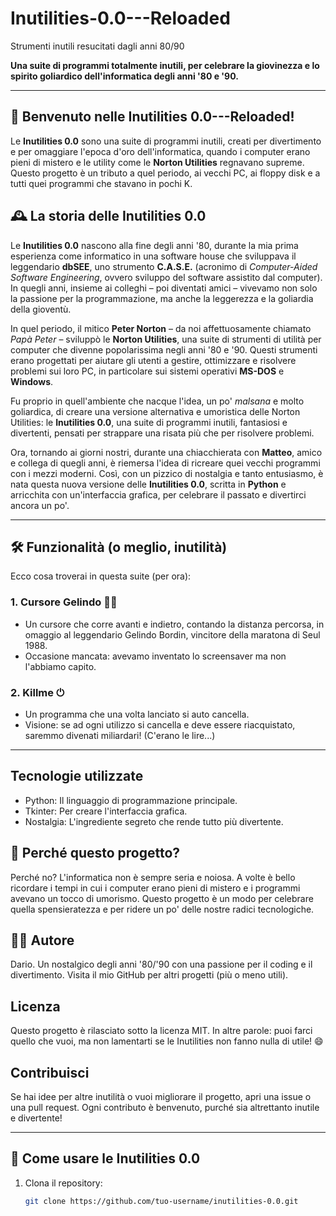 # Inutilities-0.0---Reloaded
Strumenti inutili resucitati dagli anni 80/90

**Una suite di programmi totalmente inutili, per celebrare la giovinezza e lo spirito goliardico dell'informatica degli anni '80 e '90.**

---

## 🎉 Benvenuto nelle Inutilities 0.0---Reloaded!

Le **Inutilities 0.0** sono una suite di programmi inutili, creati per divertimento e per omaggiare l'epoca d'oro dell'informatica, quando i computer erano pieni di mistero e le utility come le **Norton Utilities** regnavano supreme.  
Questo progetto è un tributo a quel periodo, ai vecchi PC, ai floppy disk e a tutti quei programmi che stavano in pochi K.

## 🕰️ La storia delle Inutilities 0.0

Le **Inutilities 0.0** nascono alla fine degli anni '80, durante la mia prima esperienza come informatico in una software house che sviluppava il leggendario **dbSEE**, uno strumento **C.A.S.E.** (acronimo di *Computer-Aided Software Engineering*, ovvero sviluppo del software assistito dal computer). In quegli anni, insieme ai colleghi – poi diventati amici – vivevamo non solo la passione per la programmazione, ma anche la leggerezza e la goliardia della gioventù.

In quel periodo, il mitico **Peter Norton** – da noi affettuosamente chiamato *Papà Peter* – sviluppò le **Norton Utilities**, una suite di strumenti di utilità per computer che divenne popolarissima negli anni '80 e '90. Questi strumenti erano progettati per aiutare gli utenti a gestire, ottimizzare e risolvere problemi sui loro PC, in particolare sui sistemi operativi **MS-DOS** e **Windows**.

Fu proprio in quell'ambiente che nacque l'idea, un po' *malsana* e molto goliardica, di creare una versione alternativa e umoristica delle Norton Utilities: le **Inutilities 0.0**, una suite di programmi inutili, fantasiosi e divertenti, pensati per strappare una risata più che per risolvere problemi.

Ora, tornando ai giorni nostri, durante una chiacchierata con **Matteo**, amico e collega di quegli anni, è riemersa l'idea di ricreare quei vecchi programmi con i mezzi moderni. Così, con un pizzico di nostalgia e tanto entusiasmo, è nata questa nuova versione delle **Inutilities 0.0**, scritta in **Python** e arricchita con un'interfaccia grafica, per celebrare il passato e divertirci ancora un po'.

---

## 🛠️ Funzionalità (o meglio, inutilità)

Ecco cosa troverai in questa suite (per ora):

### 1. **Cursore Gelindo** 🏃‍♂
  - Un cursore che corre avanti e indietro, contando la distanza percorsa, in omaggio al leggendario Gelindo Bordin, vincitore della maratona di Seul 1988.
  - Occasione mancata: avevamo inventato lo screensaver ma non l'abbiamo capito.

### 2. **Killme** ⏻
   - Un programma che una volta lanciato si auto cancella.
   - Visione: se ad ogni utilizzo si cancella e deve essere riacquistato, saremmo divenati miliardari! (C'erano le lire...)

---

## Tecnologie utilizzate

  - Python: Il linguaggio di programmazione principale.
  - Tkinter: Per creare l'interfaccia grafica.
  - Nostalgia: L'ingrediente segreto che rende tutto più divertente.

## 🤔 Perché questo progetto?

Perché no? L'informatica non è sempre seria e noiosa. A volte è bello ricordare i tempi in cui i computer erano pieni di mistero e i programmi avevano un tocco di umorismo.
Questo progetto è un modo per celebrare quella spensieratezza e per ridere un po' delle nostre radici tecnologiche.

## 👨‍💻 Autore

Dario.
Un nostalgico degli anni '80/'90 con una passione per il coding e il divertimento.
Visita il mio GitHub per altri progetti (più o meno utili).

## Licenza

Questo progetto è rilasciato sotto la licenza MIT.
In altre parole: puoi farci quello che vuoi, ma non lamentarti se le Inutilities non fanno nulla di utile! 😄

 ## Contribuisci

Se hai idee per altre inutilità o vuoi migliorare il progetto, apri una issue o una pull request.
Ogni contributo è benvenuto, purché sia altrettanto inutile e divertente!

---
## 🚀 Come usare le Inutilities 0.0

1. Clona il repository:
   ```bash
   git clone https://github.com/tuo-username/inutilities-0.0.git
